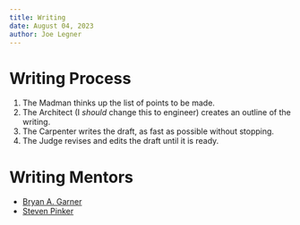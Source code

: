 ```yaml
---
title: Writing
date: August 04, 2023
author: Joe Legner
---
```


# Writing Process

1. The Madman thinks up the list of points to be made.
2. The Architect (I *should* change this to engineer) creates an outline of the writing.
3. The Carpenter writes the draft, as fast as possible without stopping. 
4. The Judge revises and edits the draft until it is ready.

# Writing Mentors

- [Bryan A. Garner](https://en.wikipedia.org/wiki/Bryan_A._Garner)
- [Steven Pinker](https://en.wikipedia.org/wiki/Steven_Pinker)
